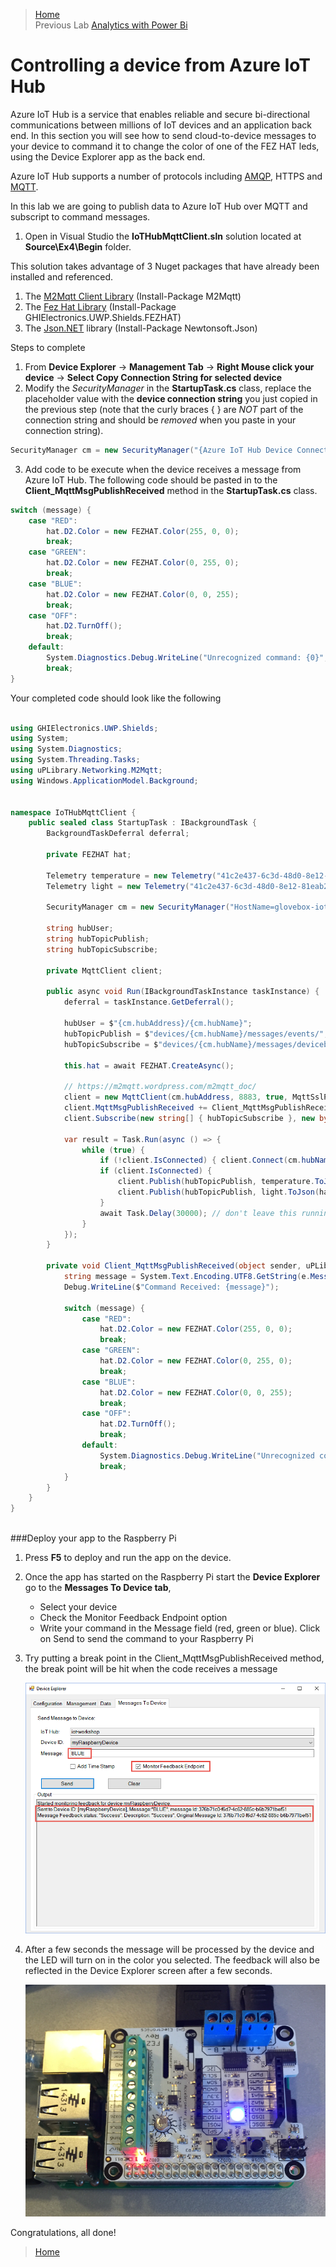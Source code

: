 >[Home](README.md) </br>
>Previous Lab [Analytics with Power Bi](AnalyticsWithPowerBi.md)

# Controlling a device from Azure IoT Hub

Azure IoT Hub is a service that enables reliable and secure bi-directional communications between millions of IoT devices and an application back end. In this section you will see how to send cloud-to-device messages to your device to command it to change the color of one of the FEZ HAT leds, using the Device Explorer app as the back end.

Azure IoT Hub supports a number of protocols including [AMQP](https://en.wikipedia.org/wiki/AMPQ), HTTPS and [MQTT](https://en.wikipedia.org/wiki/MQTT).

In this lab we are going to publish data to Azure IoT Hub over MQTT and subscript to command messages.

1. Open in Visual Studio the **IoTHubMqttClient.sln** solution located at **Source\Ex4\Begin** folder.

This solution takes advantage of 3 Nuget packages that have already been installed and referenced.


1. The [M2Mqtt Client Library](https://m2mqtt.wordpress.com/using-mqttclient) (Install-Package M2Mqtt)
2. The [Fez Hat Library](https://www.ghielectronics.com/docs/329/fez-hat-developers-guide) (Install-Package GHIElectronics.UWP.Shields.FEZHAT)
3. The [Json.NET](https://www.nuget.org/packages/Newtonsoft.Json/) library (Install-Package Newtonsoft.Json)

Steps to complete

1. From **Device Explorer** -> **Management Tab** -> **Right Mouse click your device** -> **Select Copy Connection String for selected device**
2. Modify the _SecurityManager_ in the **StartupTask.cs** class, replace the placeholder value with the **device connection string** you just copied in the previous step (note that the curly braces { } 
are _NOT_ part of the connection string and should be _removed_ when you paste in your connection string).  

````C#
SecurityManager cm = new SecurityManager("{Azure IoT Hub Device Connection String}");
````


3. Add code to be execute when the device receives a message from Azure IoT Hub. The following code should be pasted in to the  **Client_MqttMsgPublishReceived** method in the **StartupTask.cs** class.

````C#
switch (message) {
    case "RED":
        hat.D2.Color = new FEZHAT.Color(255, 0, 0);
        break;
    case "GREEN":
        hat.D2.Color = new FEZHAT.Color(0, 255, 0);
        break;
    case "BLUE":
        hat.D2.Color = new FEZHAT.Color(0, 0, 255);
        break;
    case "OFF":
        hat.D2.TurnOff();
        break;
    default:
        System.Diagnostics.Debug.WriteLine("Unrecognized command: {0}", message);
        break;
}
````

Your completed code should look like the following


````C#

using GHIElectronics.UWP.Shields;
using System;
using System.Diagnostics;
using System.Threading.Tasks;
using uPLibrary.Networking.M2Mqtt;
using Windows.ApplicationModel.Background;


namespace IoTHubMqttClient {
    public sealed class StartupTask : IBackgroundTask {
        BackgroundTaskDeferral deferral;

        private FEZHAT hat;

        Telemetry temperature = new Telemetry("41c2e437-6c3d-48d0-8e12-81eab2aa5013", "Temperature", "C");
        Telemetry light = new Telemetry("41c2e437-6c3d-48d0-8e12-81eab2aa5014", "Light", "L");

        SecurityManager cm = new SecurityManager("HostName=glovebox-iot-hub.azure-devices.net;DeviceId=RPiSC;SharedAccessKey=z5c+MtYY5zMy7wj3SDiRMpZC7W+UiOkaKTxh/5kP6+c=");

        string hubUser;
        string hubTopicPublish;
        string hubTopicSubscribe;

        private MqttClient client;

        public async void Run(IBackgroundTaskInstance taskInstance) {
            deferral = taskInstance.GetDeferral();

            hubUser = $"{cm.hubAddress}/{cm.hubName}";
            hubTopicPublish = $"devices/{cm.hubName}/messages/events/";
            hubTopicSubscribe = $"devices/{cm.hubName}/messages/devicebound/#";

            this.hat = await FEZHAT.CreateAsync();

            // https://m2mqtt.wordpress.com/m2mqtt_doc/
            client = new MqttClient(cm.hubAddress, 8883, true, MqttSslProtocols.TLSv1_2);
            client.MqttMsgPublishReceived += Client_MqttMsgPublishReceived;
            client.Subscribe(new string[] { hubTopicSubscribe }, new byte[] { 0 });

            var result = Task.Run(async () => {
                while (true) {
                    if (!client.IsConnected) { client.Connect(cm.hubName, hubUser, cm.hubPass); }
                    if (client.IsConnected) {
                        client.Publish(hubTopicPublish, temperature.ToJson(hat.GetTemperature()));
                        client.Publish(hubTopicPublish, light.ToJson(hat.GetLightLevel()));
                    }
                    await Task.Delay(30000); // don't leave this running for too long at this rate as you'll quickly consume your free daily Iot Hub Message limit
                }
            });
        }

        private void Client_MqttMsgPublishReceived(object sender, uPLibrary.Networking.M2Mqtt.Messages.MqttMsgPublishEventArgs e) {
            string message = System.Text.Encoding.UTF8.GetString(e.Message).ToUpperInvariant();
            Debug.WriteLine($"Command Received: {message}");

            switch (message) {
                case "RED":
                    hat.D2.Color = new FEZHAT.Color(255, 0, 0);
                    break;
                case "GREEN":
                    hat.D2.Color = new FEZHAT.Color(0, 255, 0);
                    break;
                case "BLUE":
                    hat.D2.Color = new FEZHAT.Color(0, 0, 255);
                    break;
                case "OFF":
                    hat.D2.TurnOff();
                    break;
                default:
                    System.Diagnostics.Debug.WriteLine("Unrecognized command: {0}", message);
                    break;
            }
        }
    }
}
 

````

###Deploy your app to the Raspberry Pi

1. Press **F5** to deploy and run the app on the device.
2. Once the app has started on the Raspberry Pi start the **Device Explorer** go to the **Messages To Device tab**, 
    - Select your device
    - Check the Monitor Feedback Endpoint option 
    - Write your command in the Message field (red, green or blue). Click on Send to send the command to your Raspberry Pi
3. Try putting a break point in the Client_MqttMsgPublishReceived method, the break point will be hit when the code receives a message

    ![Sending cloud-to-device message](Images/sending-cloud-to-device-message.png?raw=true)

7. After a few seconds the message will be processed by the device and the LED will turn on in the color you selected. The feedback will also be reflected in the Device Explorer screen after a few seconds.

	![cloud-to-device message received](Images/cloud-to-device-message-received.png?raw=true)

Congratulations, all done!


>[Home](README.md)